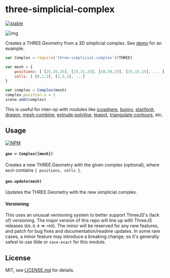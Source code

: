 # three-simplicial-complex

[![stable](http://badges.github.io/stability-badges/dist/stable.svg)](http://github.com/badges/stability-badges)

![img](http://i.imgur.com/HXFvCyE.png)

Creates a THREE.Geometry from a 3D simplicial complex. See [demo](test.js) for an example.

```js
var Complex = require('three-simplicial-complex')(THREE)

var mesh = {
    positions: [ [25,25,25], [15,15,25], [50,50,25], [15,15,15], ... ],
    cells: [ [0,1,2], [1,3,2], ...]
}

var complex = Complex(mesh)
complex.position.x = 2
scene.add(complex)
```

This is useful for inter-op with modules like [icosphere](https://www.npmjs.org/package/icosphere), [bunny](https://www.npmjs.org/package/bunny), [stanford-dragon](https://www.npmjs.org/package/stanford-dragon), [mesh-combine](https://www.npmjs.org/package/mesh-combine), [extrude-polyline](https://www.npmjs.org/package/extrude-polyline), [teapot](https://www.npmjs.org/package/teapot), [triangulate-contours](https://www.npmjs.org/package/triangulate-contours), etc.

## Usage

[![NPM](https://nodei.co/npm/three-simplicial-complex.png)](https://nodei.co/npm/three-simplicial-complex/)

#### `geo = Complex([mesh])`

Creates a new THREE.Geometry with the given complex (optional), where `mesh` contains `{ positions, cells }`.

#### `geo.update(mesh)`

Updates the THREE.Geometry with the new simplicial complex.

#### Versioning

This uses an unusual versioning system to better support ThreeJS's (lack of) versioning. The major version of this repo will line up with ThreeJS releases (`69.0.0` => `r69`). The minor will be reserved for any new features, and patch for bug fixes and documentation/readme updates. In some rare cases, a minor feature may introduce a breaking change; so it's generally safest to use tilde or `save-exact` for this module.

## License

MIT, see [LICENSE.md](http://github.com/mattdesl/three-simplicial-complex/blob/master/LICENSE.md) for details.

